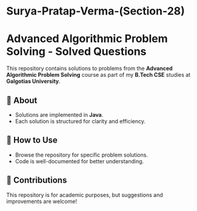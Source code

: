 # Surya-Pratap-Verma-(Section-28)
# Advanced Algorithmic Problem Solving - Solved Questions  

This repository contains solutions to problems from the **Advanced Algorithmic Problem Solving** course as part of my **B.Tech CSE** studies at **Galgotias University**.  

## 📌 About  
- Solutions are implemented in **Java**.  
- Each solution is structured for clarity and efficiency.  

## 🔧 How to Use  
- Browse the repository for specific problem solutions.  
- Code is well-documented for better understanding.  

## 📩 Contributions  
This repository is for academic purposes, but suggestions and improvements are welcome!  
